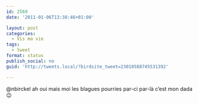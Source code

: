 ```yaml
---
id: 2569
date: '2011-01-06T13:38:46+01:00'

layout: post
categories:
  - Vis ma vie
tags:
  - tweet
format: status
publish_social: no
guid: 'http://tweets.local/?birdsite_tweet=23010588745531392'

---
```


@nbirckel ah oui mais moi les blagues pourries par-ci par-là c’est mon dada 😉
